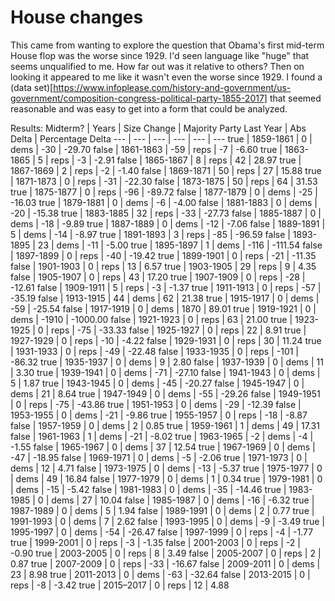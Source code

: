 # House changes

This came from wanting to explore the question that Obama's first
mid-term House flop was the worse since 1929.  I'd seen language
like "huge" that seems unqualified to me.  How far out was it
relative to others?  Then on looking it appeared to me like it
wasn't even the worse since 1929.  I found a
(data set)[https://www.infoplease.com/history-and-government/us-government/composition-congress-political-party-1855-2017]
that seemed reasonable and was easy to get into a form that could
be analyzed.


Results:
Midterm? | Years | Size Change | Majority Party Last Year | Abs Delta | Percentage Delta
--- | --- | --- | --- | --- | ---
true | 1859-1861 | 0 | dems | -30 | -29.70
false | 1861-1863 | -59 | reps | -7 | -6.60
true | 1863-1865 | 5 | reps | -3 | -2.91
false | 1865-1867 | 8 | reps | 42 | 28.97
true | 1867-1869 | 2 | reps | -2 | -1.40
false | 1869-1871 | 50 | reps | 27 | 15.88
true | 1871-1873 | 0 | reps | -31 | -22.30
false | 1873-1875 | 50 | reps | 64 | 31.53
true | 1875-1877 | 0 | reps | -96 | -89.72
false | 1877-1879 | 0 | dems | -25 | -16.03
true | 1879-1881 | 0 | dems | -6 | -4.00
false | 1881-1883 | 0 | dems | -20 | -15.38
true | 1883-1885 | 32 | reps | -33 | -27.73
false | 1885-1887 | 0 | dems | -18 | -9.89
true | 1887-1889 | 0 | dems | -12 | -7.06
false | 1889-1891 | 5 | dems | -14 | -8.97
true | 1891-1893 | 3 | reps | -85 | -96.59
false | 1893-1895 | 23 | dems | -11 | -5.00
true | 1895-1897 | 1 | dems | -116 | -111.54
false | 1897-1899 | 0 | reps | -40 | -19.42
true | 1899-1901 | 0 | reps | -21 | -11.35
false | 1901-1903 | 0 | reps | 13 | 6.57
true | 1903-1905 | 29 | reps | 9 | 4.35
false | 1905-1907 | 0 | reps | 43 | 17.20
true | 1907-1909 | 0 | reps | -28 | -12.61
false | 1909-1911 | 5 | reps | -3 | -1.37
true | 1911-1913 | 0 | reps | -57 | -35.19
false | 1913-1915 | 44 | dems | 62 | 21.38
true | 1915-1917 | 0 | dems | -59 | -25.54
false | 1917-1919 | 0 | dems | 1870 | 89.01
true | 1919-1921 | 0 | dems | -1910 | -1000.00
false | 1921-1923 | 0 | reps | 63 | 21.00
true | 1923-1925 | 0 | reps | -75 | -33.33
false | 1925-1927 | 0 | reps | 22 | 8.91
true | 1927-1929 | 0 | reps | -10 | -4.22
false | 1929-1931 | 0 | reps | 30 | 11.24
true | 1931-1933 | 0 | reps | -49 | -22.48
false | 1933-1935 | 0 | reps | -101 | -86.32
true | 1935-1937 | 0 | dems | 9 | 2.80
false | 1937-1939 | 0 | dems | 11 | 3.30
true | 1939-1941 | 0 | dems | -71 | -27.10
false | 1941-1943 | 0 | dems | 5 | 1.87
true | 1943-1945 | 0 | dems | -45 | -20.27
false | 1945-1947 | 0 | dems | 21 | 8.64
true | 1947-1949 | 0 | dems | -55 | -29.26
false | 1949-1951 | 0 | reps | -75 | -43.86
true | 1951-1953 | 0 | dems | -29 | -12.39
false | 1953-1955 | 0 | dems | -21 | -9.86
true | 1955-1957 | 0 | reps | -18 | -8.87
false | 1957-1959 | 0 | dems | 2 | 0.85
true | 1959-1961 | 1 | dems | 49 | 17.31
false | 1961-1963 | 1 | dems | -21 | -8.02
true | 1963-1965 | -2 | dems | -4 | -1.55
false | 1965-1967 | 0 | dems | 37 | 12.54
true | 1967-1969 | 0 | dems | -47 | -18.95
false | 1969-1971 | 0 | dems | -5 | -2.06
true | 1971-1973 | 0 | dems | 12 | 4.71
false | 1973-1975 | 0 | dems | -13 | -5.37
true | 1975-1977 | 0 | dems | 49 | 16.84
false | 1977-1979 | 0 | dems | 1 | 0.34
true | 1979-1981 | 0 | dems | -15 | -5.42
false | 1981-1983 | 0 | dems | -35 | -14.46
true | 1983-1985 | 0 | dems | 27 | 10.04
false | 1985-1987 | 0 | dems | -16 | -6.32
true | 1987-1989 | 0 | dems | 5 | 1.94
false | 1989-1991 | 0 | dems | 2 | 0.77
true | 1991-1993 | 0 | dems | 7 | 2.62
false | 1993-1995 | 0 | dems | -9 | -3.49
true | 1995-1997 | 0 | dems | -54 | -26.47
false | 1997-1999 | 0 | reps | -4 | -1.77
true | 1999-2001 | 0 | reps | -3 | -1.35
false | 2001-2003 | 0 | reps | -2 | -0.90
true | 2003-2005 | 0 | reps | 8 | 3.49
false | 2005-2007 | 0 | reps | 2 | 0.87
true | 2007-2009 | 0 | reps | -33 | -16.67
false | 2009-2011 | 0 | dems | 23 | 8.98
true | 2011-2013 | 0 | dems | -63 | -32.64
false | 2013-2015 | 0 | reps | -8 | -3.42
true | 2015–2017 | 0 | reps | 12 | 4.88
